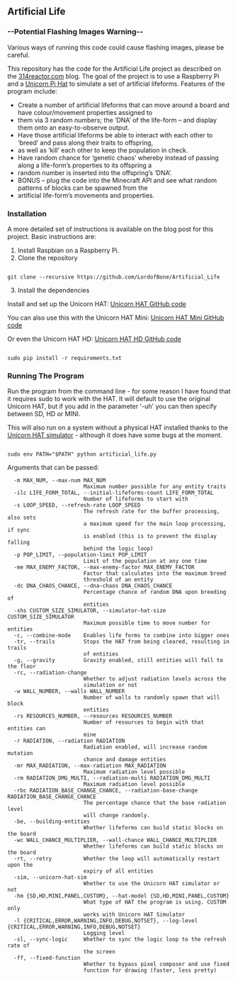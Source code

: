 ## Artificial Life
### --Potential Flashing Images Warning--
Various ways of running this code could cause flashing images, please be careful.

This repository has the code for the Artificial Life project as described on the 
[314reactor.com](https://314reactor.com/2017/10/16/artificial-life-project/) blog. 
The goal of the project is to use a Raspberry Pi and a [Unicorn Pi Hat](https://shop.pimoroni.com/products/unicorn-hat) 
to simulate a set of artificial lifeforms. Features of the program include: 

* Create a number of artificial lifeforms that can move around a board and have colour/movement properties assigned to 
* them via 3 random numbers; the ‘DNA’ of the life-form – and display them onto an easy-to-observe output.
* Have those artificial lifeforms be able to interact with each other to ‘breed’ and pass along their traits to offspring, 
* as well as ‘kill’ each other to keep the population in check.
* Have random chance for ‘genetic chaos’ whereby instead of passing along a life-form’s properties to its offspring a 
* random number is inserted into the offspring’s ‘DNA’.
* BONUS – plug the code into the Minecraft API and see what random patterns of blocks can be spawned from the 
* artificial life-form’s movements and properties.


### Installation

A more detailed set of instructions is available on the blog post for this project. Basic instructions are: 

1. Install Raspbian on a Raspberry Pi. 
2. Clone the repository
```

git clone --recursive https://github.com/LordofBone/Artificial_Life

```
3. Install the dependencies

Install and set up the Unicorn HAT:
[Unicorn HAT GitHub code](https://github.com/pimoroni/unicorn-hat)

You can also use this with the Unicorn HAT Mini:
[Unicorn HAT Mini GitHub code](https://learn.pimoroni.com/article/getting-started-with-unicorn-hat-mini)

Or even the Unicorn HAT HD:
[Unicorn HAT HD GitHub code](https://github.com/pimoroni/unicorn-hat-hd)

```

sudo pip install -r requirements.txt

```

### Running The Program

Run the program from the command line - for some reason I have found that it requires sudo to work with the HAT.
It will default to use the original Unicorn HAT, but if you add in the parameter '-uh' you can then specify between
SD, HD or MINI.

This will also run on a system without a physical HAT installed thanks to the 
[Unicorn HAT simulator](https://github.com/jayniz/unicorn-hat-sim) - although it does have some bugs at the moment.


```

sudo env PATH="$PATH" python artificial_life.py

```

Arguments that can be passed: 

```
  -m MAX_NUM, --max-num MAX_NUM
                        Maximum number possible for any entity traits
  -ilc LIFE_FORM_TOTAL, --initial-lifeforms-count LIFE_FORM_TOTAL
                        Number of lifeforms to start with
  -s LOOP_SPEED, --refresh-rate LOOP_SPEED
                        The refresh rate for the buffer processing, also sets
                        a maximum speed for the main loop processing, if sync
                        is enabled (this is to prevent the display falling
                        behind the logic loop)
  -p POP_LIMIT, --population-limit POP_LIMIT
                        Limit of the population at any one time
  -me MAX_ENEMY_FACTOR, --max-enemy-factor MAX_ENEMY_FACTOR
                        Factor that calculates into the maximum breed
                        threshold of an entity
  -dc DNA_CHAOS_CHANCE, --dna-chaos DNA_CHAOS_CHANCE
                        Percentage chance of random DNA upon breeding of
                        entities
  -shs CUSTOM_SIZE_SIMULATOR, --simulator-hat-size CUSTOM_SIZE_SIMULATOR
                        Maximum possible time to move number for entities
  -c, --combine-mode    Enables life forms to combine into bigger ones
  -tr, --trails         Stops the HAT from being cleared, resulting in trails
                        of entities
  -g, --gravity         Gravity enabled, still entities will fall to the floor
  -rc, --radiation-change
                        Whether to adjust radiation levels across the
                        simulation or not
  -w WALL_NUMBER, --walls WALL_NUMBER
                        Number of walls to randomly spawn that will block
                        entities
  -rs RESOURCES_NUMBER, --resources RESOURCES_NUMBER
                        Number of resources to begin with that entities can
                        mine
  -r RADIATION, --radiation RADIATION
                        Radiation enabled, will increase random mutation
                        chance and damage entities
  -mr MAX_RADIATION, --max-radiation MAX_RADIATION
                        Maximum radiation level possible
  -rm RADIATION_DMG_MULTI, --radiation-multi RADIATION_DMG_MULTI
                        Maximum radiation level possible
  -rbc RADIATION_BASE_CHANGE_CHANCE, --radiation-base-change RADIATION_BASE_CHANGE_CHANCE
                        The percentage chance that the base radiation level
                        will change randomly.
  -be, --building-entities
                        Whether lifeforms can build static blocks on the board
  -wc WALL_CHANCE_MULTIPLIER, --wall-chance WALL_CHANCE_MULTIPLIER
                        Whether lifeforms can build static blocks on the board
  -rt, --retry          Whether the loop will automatically restart upon the
                        expiry of all entities
  -sim, --unicorn-hat-sim
                        Whether to use the Unicorn HAT simulator or not
  -hm {SD,HD,MINI,PANEL,CUSTOM}, --hat-model {SD,HD,MINI,PANEL,CUSTOM}
                        What type of HAT the program is using. CUSTOM only
                        works with Unicorn HAT Simulator
  -l {CRITICAL,ERROR,WARNING,INFO,DEBUG,NOTSET}, --log-level {CRITICAL,ERROR,WARNING,INFO,DEBUG,NOTSET}
                        Logging level
  -sl, --sync-logic     Whether to sync the logic loop to the refresh rate of
                        the screen
  -ff, --fixed-function
                        Whether to bypass pixel composer and use fixed
                        function for drawing (faster, less pretty)
```